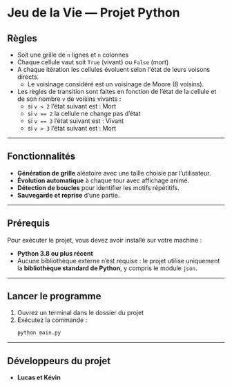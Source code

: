 # Jeu de la Vie — Projet Python

## Règles
- Soit une grille de `n` lignes et `n` colonnes
- Chaque cellule vaut soit `True` (vivant) ou `False` (mort)
- A chaque itération les cellules évoluent selon l'état de leurs voisons directs.
  - Le voisinage considéré est un voisinage de Moore (8 voisins).
- Les règles de transition sont faites en fonction de l’état de la cellule et de son nombre `v` de voisins vivants :
  - si `v < 2` l’état suivant est : Mort
  - si `v == 2` la cellule ne change pas d’état
  - si `v == 3` l’état suivant est : Vivant
  - si `v > 3` l’état suivant est : Mort

---

## Fonctionnalités
- **Génération de grille** aléatoire avec une taille choisie par l’utilisateur.  
- **Évolution automatique** à chaque tour avec affichage animé.  
- **Détection de boucles** pour identifier les motifs répétitifs.  
- **Sauvegarde et reprise** d’une partie.

---

## Prérequis
Pour exécuter le projet, vous devez avoir installé sur votre machine :

- **Python 3.8 ou plus récent**
- Aucune bibliothèque externe n’est requise : le projet utilise uniquement la **bibliothèque standard de Python**, y compris le module `json`.

---

## Lancer le programme
1. Ouvrez un terminal dans le dossier du projet  
2. Exécutez la commande :
   ```bash
   python main.py
   
---

## Développeurs du projet
- **Lucas et Kévin**